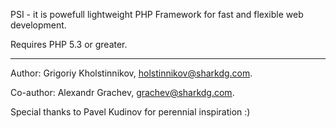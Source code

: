 PSI - it is powefull lightweight PHP Framework for fast and flexible web development.

Requires PHP 5.3 or greater.


---
Author: Grigoriy Kholstinnikov, holstinnikov@sharkdg.com. 

Co-author: Alexandr Grachev, grachev@sharkdg.com.

Special thanks to Pavel Kudinov for perennial inspiration :)
